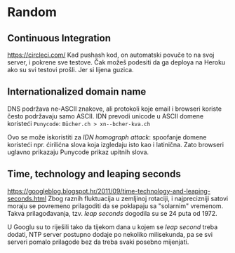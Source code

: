 # Random

## Continuous Integration
https://circleci.com/
Kad pushash kod, on automatski povuče to na svoj server, i pokrene sve testove.
Čak možeš podesiti da ga deploya na Heroku ako su svi testovi prošli. Jer si lijena guzica.


## Internationalized domain name
DNS podržava ne-ASCII znakove, ali protokoli koje email i browseri koriste često podržavaju samo ASCII.
IDN prevodi unicode u ASCII domene koristeći `Punycode`: `Bücher.ch > xn--bcher-kva.ch`

Ovo se može iskoristiti za *IDN homograph attack*: spoofanje domene koristeći npr. ćirilićna slova koja izgledaju isto kao i latinična. Zato browseri uglavno prikazaju Punycode prikaz upitnih slova.


## Time, technology and leaping seconds
https://googleblog.blogspot.hr/2011/09/time-technology-and-leaping-seconds.html
Zbog raznih fluktuacija u zemljinoj rotaciji, i najprecizniji satovi moraju se povremeno prilagoditi da se poklapaju sa "solarnim" vremenom. Takva prilagođavanja, tzv. *leap seconds* dogodila su se 24 puta od 1972.

U Googlu su to riješili tako da tijekom dana u kojem se *leap second* treba dodati, NTP server postupno dodaje po nekoliko milisekunda, pa se svi serveri pomalo prilagode bez da treba svaki posebno mijenjati.
